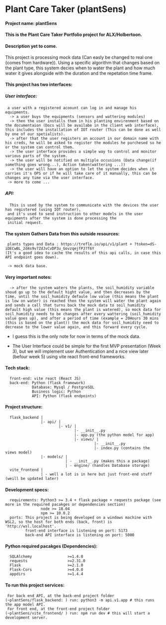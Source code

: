 # Plant Care Taker (plantSens)
#### Project name: plantSens
#### This is the Plant Care Taker Portfolio project for ALX/Holbertoon.

#### Description yet to come.

This project is processing mock data (Can easly be changed to real one {comes from hardware}).
Using a specific algorithm  that changes based on the plant type, this system decies when to water the plant
and how much water it gives alongside with the duration and the repetation time frame.

#### This project has two interfaces:

##### User interface:
     a user with a registered acoount can log in and manage his equipments.
      -> a user buys the equipments (sensors and wattering modules)
      -> then the user installs them in his planting envirenment based on the documentaion (Docs will be availabe in the client web interface), this includes the installation of IOT router (This can be done as well by one of our spetialists).
      -> after that the user registers an account in our domain name with his creds, he will be asked to register the modules he purchesed so he or the system can control them.
      -> the user interface provides a simple way to control and monitor various parts of the system.
      -> the user will be notified on multiple occusions (Data change(if something goes wrong...), Action taken(wattering ...))
      -> the user will have an option to let the system decides when it carries it's OPS or if he will take care of it manually, this can be changes any time via the user interface.
     -> more to come ...

##### API:
      This is used by the system to communicate with the devices the user has registered (using IOT router),
     and it's used to send instruction to other models in the user equipments after the system is done processing the
     initial request.


#### The system Gathers Data from this outside resources:
     plants types and Data : https://trefle.io/api/v1/plant + ?token=dS-iDECwBL_2d4s9v7ZdJvCvDP3u_GovzqejfPJ7f6Y
    (It's a good idea to cache the results of this api calls, in case this API endpoint goes down).

     -> mock data base.

#### Very important notes:
      -> after the system waters the plants, the soil_humidity variable shoud go up to the default hight value, and then decreases by the time, until the soil_humidity defaule low value (this means the plant is low on water) is reached then the system will water the plant again and sends a call that turns back the mock data to soil_humidity default high value (this means the plant is watered), so mock data for soil_humidity needs to be changes after every wattering (soil_humidity value goes up), and after a period of time (example = 20Hours 30 mins (this is based on the plant)) the mock data for soil_humidity need to decrease to the lower value again, and this forward every cycle.

* I guess this is the only note for now in terms of the mock data.

* The User Interface could be simple for the first MVP presentation (Week 3), but we will implement user Authentication and a nice view later (befour week 5) using vite react front-end frameworks.
#### Tech stack:
      front-end: vite react (React JS)
      back-end: Python (flask framework)
                Database: Mysql / PostgreSQL
                Business logic: Python
                API: Python (flask endpoints)
#### Project structure:
      flask_backend |
                    |- api/ |
                            |- v1/ |
                                   |- __init__.py
                                   |- app.py (the python model for app)
                                   |- views/ |
                                            |- __init__.py
                                            |- index.py (contains the views model)
                    |- models/ |
                               | - __init__.py (makes this a package)
                               | - engine/ (handles Database storage)
      vite_frontend |
                    | - well a lot is in here but just front-end stuff (weill be updated later)
#### Development specs:
      requirements: Python3 >= 3.4 + flask package + requests package (see more in the required pacakges or dependencies section)
                    node >= 18.04
                    npm >= 10.0.2
      ports: This project is being developed on a windows machine with WSL2, so the host for both ends (back, front) is 'http://wsl.localhost'.
             front-end interface is listening on port: 5173
             back-end API interface is listening on port: 5000
#### Python required pacakges (Dependencies):
      SQLAlchemy                >=1.4.0
      requests                  >=2.31.0
      Flask                     >=2.1.0
      Flask-Cors                >=4.0.0
      appdirs                   >=1.4.4
#### To run this project services:
     For back end API, at the back-end project folder (~plantSens/flask_backend: ) run: python3 -m api.v1.app # this runs the app model API.
     For front end, at the front-end project folder (~plantSens/vite_frontend/ ) run: npm run dev # this will start a development server.
